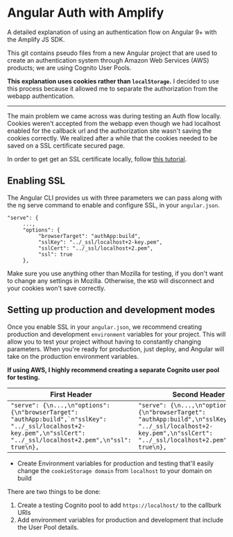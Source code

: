 # Angular Auth with Amplify
A detailed explanation of using an authentication flow on Angular 9+ with the Amplify JS SDK.

This git contains pseudo files from a new Angular project that are used to create an authentication system through Amazon Web Services (AWS) products; we are using Cognito User Pools. 

**This explanation uses cookies rather than `localStorage`.** I decided to use this process because it allowed me to separate the authorization from the webapp authentication.  

--------

The main problem we came across was during testing an Auth flow locally. Cookies weren't accepted from the webapp even though we had localhost enabled for the callback url and the authorization site wasn't saving the cookies correctly. We realized after a while that the cookies needed to be saved on a SSL certificate secured page.

In order to get get an SSL certificate locally, follow [this tutorial](https://gist.github.com/cecilemuller/9492b848eb8fe46d462abeb26656c4f8).

## Enabling SSL
The Angular CLI provides us with three parameters we can pass along with the ng serve command to enable and configure SSL, in your `angular.json`.
```
"serve": {
     ...,
     "options": {
          "browserTarget": "authApp:build",
          "sslKey": "../_ssl/localhost+2-key.pem",
          "sslCert": "../_ssl/localhost+2.pem",
          "ssl": true
     },
```
Make sure you use anything other than Mozilla for testing, if you don't want to change any settings in Mozilla. Otherwise, the `WSD` will disconnect and your cookies won't save correctly.

## Setting up production and development modes
Once you enable SSL in your `angular.json`, we recommend creating production and development `environment` variables for your project. This will allow you to test your project without having to constantly changing parameters. When you're ready for production, just deploy, and Angular will take on the production environment variables.

**If using AWS, I highly recommend creating a separate Cognito user pool for testing.**

| First Header  | Second Header |
| ------------- | ------------- |
| ```"serve": {\n...,\n"options": {\n"browserTarget": "authApp:build",`n"sslKey": "../_ssl/localhost+2-key.pem",\n"sslCert": "../_ssl/localhost+2.pem",\n"ssl": true\n},```  | ```"serve": {\n...,\n"options": {\n"browserTarget": "authApp:build",\n"sslKey": "../_ssl/localhost+2-key.pem",\n"sslCert": "../_ssl/localhost+2.pem",\n"ssl": true\n},```  |

* Create Environment variables for production and testing that'll easily change the `cookieStorage domain` from `localhost` to your domain on build


There are two things to be done:
1. Create a testing Cognito pool to add `https://localhost/` to the callburk URIs
2. Add environment variables for production and development that include the User Pool details.
